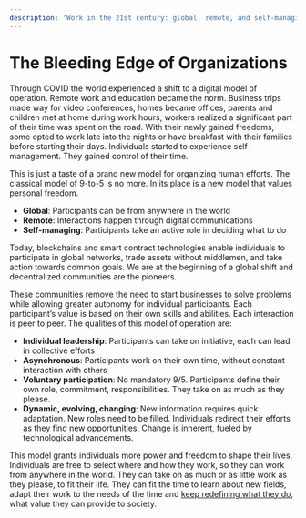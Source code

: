 ```yaml
---
description: 'Work in the 21st century: global, remote, and self-managing'
---
```


# The Bleeding Edge of Organizations

Through COVID the world experienced a shift to a digital model of operation. Remote work and education became the norm. Business trips made way for video conferences, homes became offices, parents and children met at home during work hours, workers realized a significant part of their time was spent on the road. With their newly gained freedoms, some opted to work late into the nights or have breakfast with their families before starting their days. Individuals started to experience self-management. They gained control of their time.&#x20;

This is just a taste of a brand new model for organizing human efforts. The classical model of 9-to-5 is no more. In its place is a new model that values personal freedom.&#x20;

* **Global**: Participants can be from anywhere in the world
* **Remote**: Interactions happen through digital communications&#x20;
* **Self-managing**: Participants take an active role in deciding what to do

Today, blockchains and smart contract technologies enable individuals to participate in global networks, trade assets without middlemen, and take action towards common goals. We are at the beginning of a global shift and decentralized communities are the pioneers.&#x20;

These communities remove the need to start businesses to solve problems while allowing greater autonomy for individual participants. Each participant’s value is based on their own skills and abilities. Each interaction is peer to peer. The qualities of this model of operation are:

* **Individual leadership**: Participants can take on initiative, each can lead in collective efforts
* **Asynchronous**: Participants work on their own time, without constant interaction with others
* **Voluntary participation**: No mandatory 9/5. Participants define their own role, commitment, responsibilities. They take on as much as they please.
* **Dynamic, evolving, changing**: New information requires quick adaptation. New roles need to be filled. Individuals redirect their efforts as they find new opportunities. Change is inherent, fueled by technological advancements.&#x20;

This model grants individuals more power and freedom to shape their lives. Individuals are free to select where and how they work, so they can work from anywhere in the world. They can take on as much or as little work as they please, to fit their life. They can fit the time to learn about new fields, adapt their work to the needs of the time and [keep redefining what they do](https://nav.al/redefining), what value they can provide to society.
